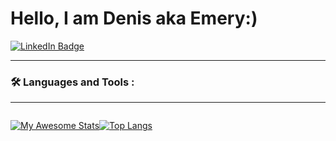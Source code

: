 <h1>Hello, I am Denis aka Emery:)</h1>

<div id="badges">
  <a href="https://www.linkedin.com/in/denis-teluchin/">
    <img src="https://img.shields.io/badge/LinkedIn-blue?style=for-the-badge&logo=linkedin&logoColor=white" alt="LinkedIn Badge"/>
  </a>

</div>

---

### :hammer_and_wrench: Languages and Tools :

---

<div style="display: flex; flex-direction: row;">

[![My Awesome Stats](https://awesome-github-stats.azurewebsites.net/user-stats/emerymastering)](https://git.io/awesome-stats-card)

[![Top Langs](https://github-readme-stats.vercel.app/api/top-langs/?username=emerymastering)](https://github.com/anuraghazra/github-readme-stats)

  </div>

